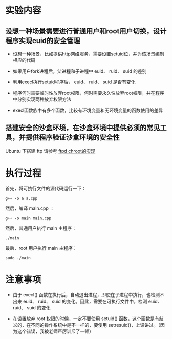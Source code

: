 # 实验内容

## 设想一种场景需要进行普通用户和root用户切换，设计程序实现euid的安全管理

* 设想一种场景，比如提供http网络服务，需要设置setuid位，并为该场景编制相应的代码

* 如果用户fork进程后，父进程和子进程中 euid、 ruid、 suid 的差别

* 利用execl执行setuid程序后， euid、 ruid、 suid 是否有变化

* 程序何时需要临时性放弃root权限，何时需要永久性放弃root权限，并在程序中分别实现两种放弃权限方法

* execl函数族中有多个函数，比较有环境变量和无环境变量的函数使用的差异

## 搭建安全的沙盒环境，在沙盒环境中提供必须的常见工具，并提供程序验证沙盒环境的安全性

Ubuntu 下搭建 ftp 请参考 [ftpd chroot的实现](https://blog.csdn.net/hit_fantasy/article/details/17960829?fps=1&locationnum=7)

# 执行过程

首先，将可执行文件的源代码运行一下：

	g++ -o a a.cpp
	
然后，编译 main.cpp ：

	g++ -o main main.cpp
	
然后，普通用户执行 main 主程序：

	./main
	
最后，root 用户执行 main 主程序：

	sudo ./main

# 注意事项

* 由于 execl() 函数在执行后，自动退出进程，即使在子进程中执行，也检测不出来 euid、 ruid、 suid 的变化。因此，需要在可执行文件中，检测 euid、 ruid、 suid 的变化

* 在设置放弃 root 权限的时候，一定不要使用 setuid() 函数，这个函数是有歧义的，在不同的操作系统中是不一样的，要使用 setresuid()，上课讲过。（因为这个错误，我被老师严厉训斥了一顿）